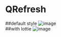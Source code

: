 # QRefresh
##default style
![image](https://github.com/qhlonger/Calendar/blob/master/defaultSstyle.gif)   
##with lottie
![image](https://github.com/qhlonger/Calendar/blob/master/withLottie.gif)   
